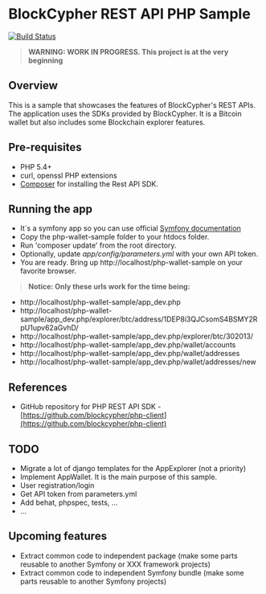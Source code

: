 BlockCypher REST API PHP Sample
===============================

[![Build Status](https://travis-ci.org/blockcypher/php-wallet-sample.svg)](https://travis-ci.org/blockcypher/php-wallet-sample)

> **WARNING: WORK IN PROGRESS. This project is at the very beginning**

Overview
--------

This is a sample that showcases the features of BlockCypher's REST APIs. The application uses the SDKs provided by BlockCypher.
It is a Bitcoin wallet but also includes some Blockchain explorer features.

Pre-requisites
--------------

   * PHP 5.4+
   * curl, openssl PHP extensions
   * [Composer](http://getcomposer.org/download/) for installing the Rest API SDK.
	
Running the app
---------------

   * It´s a symfony app so you can use official [Symfony documentation](http://symfony.com/doc/current/book/installation.html)    
   * Copy the php-wallet-sample folder to your htdocs folder.
   * Run 'composer update' from the root directory.
   * Optionally, update *app/config/parameters.yml* with your own API token.
   * You are ready. Bring up http://localhost/php-wallet-sample on your favorite browser.
   
   > **Notice: Only these urls work for the time being:**
   
   * http://localhost/php-wallet-sample/app_dev.php
   * http://localhost/php-wallet-sample/app_dev.php/explorer/btc/address/1DEP8i3QJCsomS4BSMY2RpU1upv62aGvhD/
   * http://localhost/php-wallet-sample/app_dev.php/explorer/btc/302013/
   * http://localhost/php-wallet-sample/app_dev.php/wallet/accounts
   * http://localhost/php-wallet-sample/app_dev.php/wallet/addresses
   * http://localhost/php-wallet-sample/app_dev.php/wallet/addresses/new
	
References
----------

   * GitHub repository for PHP REST API SDK - [https://github.com/blockcypher/php-client](https://github.com/blockcypher/php-client)
   
TODO
----

   * Migrate a lot of django templates for the AppExplorer (not a priority)
   * Implement AppWallet. It is the main purpose of this sample.
   * User registration/login
   * Get API token from parameters.yml
   * Add behat, phpspec, tests, ...
   * ...

Upcoming features
-----------------

   * Extract common code to independent package (make some parts reusable to another Symfony or XXX framework projects)
   * Extract common code to independent Symfony bundle (make some parts reusable to another Symfony projects)